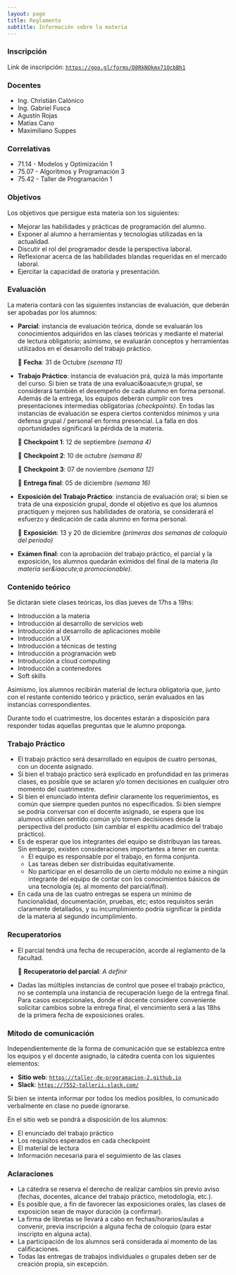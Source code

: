 ```yaml
---
layout: page
title: Reglamento
subtitle: Información sobre la materia
---
```

### Inscripci&oacute;n

Link de inscripci&oacute;n: [`https://goo.gl/forms/D8RkNOkmx71OcbBh1`](https://goo.gl/forms/D8RkNOkmx71OcbBh1)

### Docentes

* Ing. Christián Calónico
* Ing. Gabriel Fusca
* Agustín Rojas
* Matias Cano
* Maximiliano Suppes

### Correlativas

* 71.14 - Modelos y Optimizaci&oacute;n 1
* 75.07 - Algoritmos y Programaci&oacute;n 3
* 75.42 - Taller de Programaci&oacute;n 1

### Objetivos

Los objetivos que persigue esta materia son los siguientes:

* Mejorar las habilidades y pr&aacute;cticas de programaci&oacute;n del alumno.
* Exponer al alumno a herramientas y tecnolog&iacute;as utilizadas en la actualidad.
* Discutir el rol del programador desde la perspectiva laboral.
* Reflexionar acerca de las habilidades blandas requeridas en el mercado laboral.
* Ejercitar la capacidad de oratoria y presentaci&oacute;n.

### Evaluaci&oacute;n

La materia contar&aacute; con las siguientes instancias de evaluaci&oacute;n, que deber&aacute;n ser apobadas por los alumnos:

* **Parcial**: instancia de evaluaci&oacute;n te&oacute;rica, donde se evaluar&aacute;n los conocimientos adquiridos en las clases te&oacute;ricas y mediante el material de lectura obligatorio; asimismo, se evaluar&aacute;n conceptos y herramientas utilizados en el desarrollo del trabajo pr&aacute;ctico.

  📅 **Fecha**: 31 de Octubre  _(semana 11)_
  
* **Trabajo Pr&aacute;ctico**: instancia de evaluaci&oacute;n pr&aacute;, quiz&aacute; la m&aacute;s importante del curso. Si bien se trata de una evaluaci&oaacute;n grupal, se considerar&aacute; tambi&eacute;n el desempe&ntilde;o de cada alumno en forma personal.
  Adem&aacute;s de la entrega, los equipos deber&aacute;n cumplir con tres presentaciones intermedias obligatorias _(checkpoints)_. En todas las instancias de evaluaci&oacute;n se espera ciertos contenidos m&iacute;nimos y una defensa grupal / personal en forma presencial. La falla en dos oportunidades significar&aacute; la p&eacute;rdida de la materia.
  
  📅 **Checkpoint 1**: 12 de septiembre _(semana 4)_
  
  📅 **Checkpoint 2**: 10 de octubre _(semana 8)_
  
  📅 **Checkpoint 3**: 07 de noviembre _(semana 12)_
  
  📅 **Entrega final**: 05 de diciembre _(semana 16)_

* **Exposici&oacute;n del Trabajo Pr&aacute;ctico**: instancia de evaluaci&oacute;n oral; si bien se trata de una exposici&oacute;n grupal, donde el objetivo es que los alumnos practiquen y mejoren sus habilidades de oratoria, se considerar&aacute; el esfuerzo y dedicaci&oacute;n de cada alumno en forma personal.

  📅 **Exposici&oacute;n**: 13 y 20 de diciembre _(primeras dos semanas de coloquio del per&iacute;odo)_
  
* **Ex&aacute;men final**: con la aprobaci&oacute;n del trabajo pr&aacute;ctico, el parcial y la exposici&oacute;n, los alumnos quedar&aacute;n eximidos del final de la materia _(la materia ser&iaacute;a promocionable)_.

### Contenido te&oacute;rico

Se dictar&aacute;n siete clases te&oacute;ricas, los d&iacute;as jueves de 17hs a 19hs:

* Introducción a la materia
* Introducción al desarrollo de servicios web
* Introducción al desarrollo de aplicaciones mobile
* Introducción a UX
* Introducción a técnicas de testing
* Introducción a programación web
* Introducción a cloud computing
* Introducción a contenedores
* Soft skills

Asimismo, los alumnos recibir&aacute;n material de lectura obligatoria que, junto con el restante contenido te&oacute;rico y pr&aacute;ctico, ser&aacute;n evaluados en las instancias correspondientes.

Durante todo el cuatrimestre, los docentes estar&aacute;n a disposici&oacute;n para responder todas aquellas preguntas que le alumno proponga.

### Trabajo Pr&aacute;ctico

* El trabajo pr&aacute;ctico ser&aacute; desarrollado en equipos de cuatro personas, con un docente asignado.
* Si bien el trabajo pr&aacute;ctico ser&aacute; explicado en profundidad en las primeras clases, es posible que se aclaren y/o tomen decisiones en cualquier otro momento del cuatrimestre.
* Si bien el enunciado intenta definir claramente los requerimientos, es com&uacute;n que siempre queden puntos no especificados. Si bien siempre se podr&iacute;a conversar con el docente asignado, se espera que los alumnos utilicen sentido com&uacute;n y/o tomen decisiones desde la perspectiva del producto (sin cambiar el esp&iacute;ritu acad&iacute;mico del trabajo pr&aacute;ctico).
* Es de esperar que los integrantes del equipo se distribuyan las tareas. Sin embargo, existen consideraciones importantes a tener en cuenta:
  * El equipo es responsable por el trabajo, en forma conjunta.
  * Las tareas deben ser distribuidas equitativamente.
  * No participar en el desarrollo de un cierto m&oacute;dulo no exime a ning&uacute;n integrante del equipo de contar con los conocimientos b&aacute;sicos de una tecnolog&iacute;a (ej. al momento del parcial/final).
* En cada una de las cuatro entregas se espera un m&iacute;nimo de funcionalidad, documentaci&oacute;n, pruebas, etc; estos requisitos ser&aacute;n claramente detallados, y su incumplimiento podr&iacute;a significar la p&iacute;rdida de la materia al segundo incumplimiento.

### Recuperatorios

* El parcial tendr&aacute; una fecha de recuperaci&oacute;n, acorde al reglamento de la facultad.

  📅 **Recuperatorio del parcial**:  _A definir_
  
* Dadas las m&uacute;ltiples instancias de control que posee el trabajo pr&aacute;ctico, no se contempla una instancia de recuperaci&oacute;n luego de la entrega final. Para casos excepcionales, donde el docente considere conveniente solicitar cambios sobre la entrega final, el vencimiento ser&aacute; a las 18hs de la primera fecha de exposiciones orales.

### M&iacute;todo de comunicaci&oacute;n

Independientemente de la forma de comunicaci&oacute;n que se establezca entre los equipos y el docente asignado, la c&aacute;tedra cuenta con los siguientes elementos:

* **Sitio web**: [`https://taller-de-programacion-2.github.io`](https://taller-de-programacion-2.github.io)
* **Slack**: [`https://7552-tallerii.slack.com/`](https://7552-tallerii.slack.com/)

Si bien se intenta informar por todos los medios posibles, lo comunicado verbalmente en clase no puede ignorarse.

En el sitio web se pondr&aacute; a disposici&oacute;n de los alumnos:

* El enunciado del trabajo pr&aacute;ctico
* Los requisitos esperados en cada checkpoint
* El material de lectura
* Informaci&oacute;n necesaria para el seguimiento de las clases

### Aclaraciones

* La c&aacute;tedra se reserva el derecho de realizar cambios sin previo aviso (fechas, docentes, alcance del trabajo pr&aacute;ctico, metodolog&iacute;a, etc.).
* Es posible que, a fin de favorecer las exposiciones orales, las clases de exposici&oacute;n sean de mayor duraci&oacute;n (a confirmar).
* La firma de libretas se llevar&aacute; a cabo en fechas/horarios/aulas a convenir, previa inscripci&oacute;n a alguna fecha de coloquio (para estar inscripto en alguna acta).
* La participaci&oacute;n de los alumnos ser&aacute; considerada al momento de las calificaciones.
* Todas las entregas de trabajos individuales o grupales deben ser de creaci&oacute;n propia, sin excepci&oacute;n.
